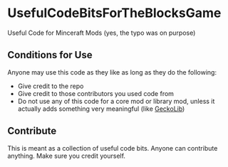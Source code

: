 
# UsefulCodeBitsForTheBlocksGame
 Useful Code for Minceraft Mods (yes, the typo was on purpose)
## Conditions for Use
Anyone may use this code as they like as long as they do the following:
- Give credit to the repo
- Give credit to those contributors you used code from
- Do not use any of this code for a core mod or library mod, unless it actually adds something very meaningful (like [GeckoLib](https://github.com/bernie-g/geckolib))
## Contribute
This is meant as a collection of useful code bits. Anyone can contribute anything. Make sure you credit yourself.
